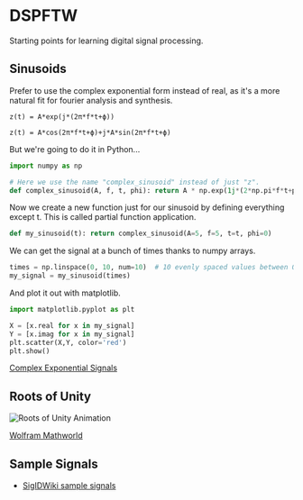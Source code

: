 # DSPFTW

Starting points for learning digital signal processing.

## Sinusoids
Prefer to use the complex exponential form instead of real, as it's a more natural fit for fourier analysis and synthesis.

```
z(t) = A*exp(j*(2π*f*t+ϕ))

z(t) = A*cos(2π*f*t+ϕ)+j*A*sin(2π*f*t+ϕ)
```

But we're going to do it in Python...

```python
import numpy as np

# Here we use the name "complex_sinusoid" instead of just "z".
def complex_sinusoid(A, f, t, phi): return A * np.exp(1j*(2*np.pi*f*t+phi))
```

Now we create a new function just for our sinusoid by defining everything except t.  This is called partial function application.

```python
def my_sinusoid(t): return complex_sinusoid(A=5, f=5, t=t, phi=0)
```

We can get the signal at a bunch of times thanks to numpy arrays.

```python
times = np.linspace(0, 10, num=10)  # 10 evenly spaced values between 0 and 10
my_signal = my_sinusoid(times)
```

And plot it out with matplotlib.

```python
import matplotlib.pyplot as plt

X = [x.real for x in my_signal]
Y = [x.imag for x in my_signal]
plt.scatter(X,Y, color='red')
plt.show()
```

[Complex Exponential Signals](https://www.cs.ccu.edu.tw/~wtchu/courses/2012s_DSP/Lectures/Lecture%203%20Complex%20Exponential%20Signals.pdf)

## Roots of Unity
![Roots of Unity Animation](https://mathworld.wolfram.com/images/gifs/rootsu.gif)

[Wolfram Mathworld](https://mathworld.wolfram.com/RootofUnity.html)

## Sample Signals
* [SigIDWiki sample signals](https://www.sigidwiki.com/)
